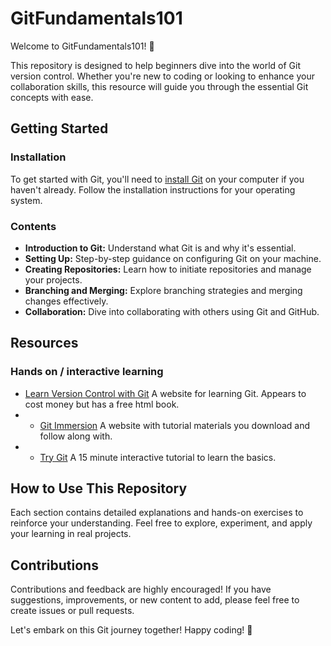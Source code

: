 # GitFundamentals101

Welcome to GitFundamentals101! 🚀

This repository is designed to help beginners dive into the world of Git version control. Whether you're new to coding or looking to enhance your collaboration skills, this resource will guide you through the essential Git concepts with ease.

## Getting Started

### Installation

To get started with Git, you'll need to [install Git](https://git-scm.com/) on your computer if you haven't already. Follow the installation instructions for your operating system.

### Contents

- **Introduction to Git:** Understand what Git is and why it's essential.
- **Setting Up:** Step-by-step guidance on configuring Git on your machine.
- **Creating Repositories:** Learn how to initiate repositories and manage your projects.
- **Branching and Merging:** Explore branching strategies and merging changes effectively.
- **Collaboration:** Dive into collaborating with others using Git and GitHub.

## Resources
### Hands on / interactive learning
* [Learn Version Control with Git](https://www.git-tower.com/learn/ebook) A website for learning Git. Appears to cost money but has a free html book.
* * [Git Immersion](http://gitimmersion.com/lab_01.html) A website with tutorial materials you download and follow along with.
* * [Try Git](http://try.github.io/levels/1/challenges/1) A 15 minute interactive tutorial to learn the basics. 

## How to Use This Repository

Each section contains detailed explanations and hands-on exercises to reinforce your understanding. Feel free to explore, experiment, and apply your learning in real projects.

## Contributions

Contributions and feedback are highly encouraged! If you have suggestions, improvements, or new content to add, please feel free to create issues or pull requests.

Let's embark on this Git journey together! Happy coding! 🎉